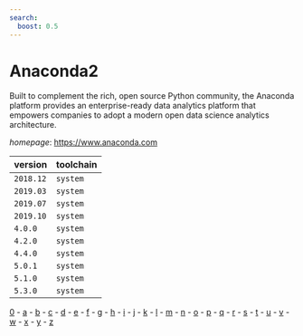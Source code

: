```yaml
---
search:
  boost: 0.5
---
```

# Anaconda2

Built to complement the rich, open source Python community, the Anaconda platform provides an enterprise-ready data analytics platform  that empowers companies to adopt a modern open data science analytics architecture.

*homepage*: <https://www.anaconda.com>

version | toolchain
--------|----------
``2018.12`` | ``system``
``2019.03`` | ``system``
``2019.07`` | ``system``
``2019.10`` | ``system``
``4.0.0`` | ``system``
``4.2.0`` | ``system``
``4.4.0`` | ``system``
``5.0.1`` | ``system``
``5.1.0`` | ``system``
``5.3.0`` | ``system``

[0](../0/index.md) - [a](../a/index.md) - [b](../b/index.md) - [c](../c/index.md) - [d](../d/index.md) - [e](../e/index.md) - [f](../f/index.md) - [g](../g/index.md) - [h](../h/index.md) - [i](../i/index.md) - [j](../j/index.md) - [k](../k/index.md) - [l](../l/index.md) - [m](../m/index.md) - [n](../n/index.md) - [o](../o/index.md) - [p](../p/index.md) - [q](../q/index.md) - [r](../r/index.md) - [s](../s/index.md) - [t](../t/index.md) - [u](../u/index.md) - [v](../v/index.md) - [w](../w/index.md) - [x](../x/index.md) - [y](../y/index.md) - [z](../z/index.md)

